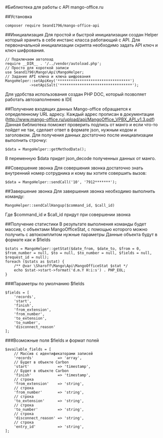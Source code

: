 #Библиотека для работы с API mango-office.ru

##Установка
~~~
composer require Seand1796/mango-office-api
~~~

##Инициализация
Для простой и быстрой инициализации создан Helper который хранить в себе инстанс класса работающий с API.
Для первоначальной инициализации скрипта необходимо задать API ключ и ключ шифрования.
~~~
// Подключаем автолоад
require __DIR__ . '/../vendor/autoload.php';
// Просто для короткой записи
use Seand1796\Mango\Api\MangoHelper;
// Задание API ключа и ключа шифрования
MangoHelper::setApiKey('*********************************')
           ->setApiSalt('*********************************');
~~~
Для удобства использования создан PHP DOC, который позволяет работать автозаполнению в IDE

##Получение входящих данных
Mango-office обращается к определенному URL адресу. Каждый адрес прописан в документации (http://www.mango-office.ru/upload/api/MangoOffice_VPBX_API_v1.3.pdf)
Данная библиотека поможет проверить подпись от манго и если что-то пойдет не так, сделает ответ в формате json, нужным кодом и заголовком.
Для получения данных достаточно после инициализации выполнить строчку:
~~~
$data = MangoHelper::getMethodData();
~~~
В переменную $data придет json_decode полученных данных от манго.

##Совершение звонка
Для совершения звонка достаточно знать внутренний номер сотрудника и кому вы хотите совершить вызов:
~~~
$data = MangoHelper::sendCall('10', '7912*******');
~~~

##Завершение звонка
Для завершения звонка необходимо выполнить команду:
~~~
MangoHelper::sendCallHangup($command_id, $call_id)
~~~
Где $command_id и $call_id придут при совершении звонка

##Получение статистики
В результате выполнения команды будет массив, с объектами MangoOfficeStat, с помощью которого можно получить с автокомплитом нужные параметры
Данные объекта будут в формате как и $fields
~~~
$stats = MangoHelper::getStat($date_from, $date_to, $from = 0, $from_number = null, $to = null, $to_number = null, $fields = null, $request_id = null);
foreach ($stats as $stat) {
    /** @var \Sharoff\Mango\Api\MangoOfficeStat $stat */
    echo $stat->start->format('d.m.Y H:i:s') . PHP_EOL;
}
~~~
###Параметры по умолчанию $fields
~~~
$fields = [
    'records',
    'start',
    'finish',
    'from_extension',
    'from_number',
    'to_extension',
    'to_number',
    'disconnect_reason'
];
~~~
###Возможные поля $fields и формат полей
~~~
$available_fields = [
    // Массив с идентификаторами записей
    'records'           => 'array',
    // Будет в объекте Carbon 
    'start'             => 'timestamp',
    // Будет в объекте Carbon
    'finish'            => 'timestamp',
    // строка
    'from_extension'    => 'string',
    // строка
    'from_number'       => 'string',
    // строка
    'to_extension'      => 'string',
    // строка
    'to_number'         => 'string',
    // строка
    'disconnect_reason' => 'string',
    // строка
    'entry_id'          => 'string',
];
~~~

